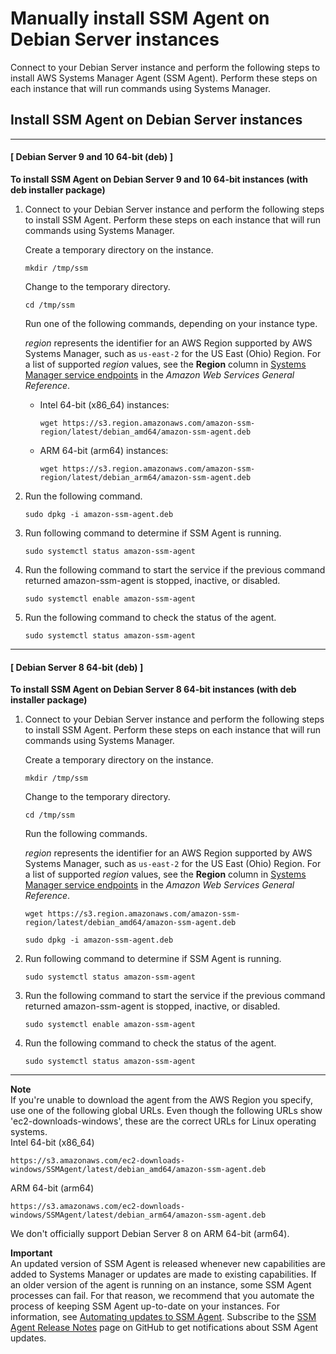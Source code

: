 # Manually install SSM Agent on Debian Server instances<a name="agent-install-deb"></a>

Connect to your Debian Server instance and perform the following steps to install AWS Systems Manager Agent \(SSM Agent\)\. Perform these steps on each instance that will run commands using Systems Manager\.

## Install SSM Agent on Debian Server instances<a name="agent-install-debian"></a>

------
#### [ Debian Server 9 and 10 64\-bit \(deb\) ]

**To install SSM Agent on Debian Server 9 and 10 64\-bit instances \(with deb installer package\)**

1. Connect to your Debian Server instance and perform the following steps to install SSM Agent\. Perform these steps on each instance that will run commands using Systems Manager\. 

   Create a temporary directory on the instance\.

   ```
   mkdir /tmp/ssm
   ```

   Change to the temporary directory\.

   ```
   cd /tmp/ssm
   ```

   Run one of the following commands, depending on your instance type\.

   *region* represents the identifier for an AWS Region supported by AWS Systems Manager, such as `us-east-2` for the US East \(Ohio\) Region\. For a list of supported *region* values, see the **Region** column in [Systems Manager service endpoints](https://docs.aws.amazon.com/general/latest/gr/ssm.html#ssm_region) in the *Amazon Web Services General Reference*\.
   + Intel 64\-bit \(x86\_64\) instances:

     ```
     wget https://s3.region.amazonaws.com/amazon-ssm-region/latest/debian_amd64/amazon-ssm-agent.deb
     ```
   + ARM 64\-bit \(arm64\) instances:

     ```
     wget https://s3.region.amazonaws.com/amazon-ssm-region/latest/debian_arm64/amazon-ssm-agent.deb
     ```

1. Run the following command\.

   ```
   sudo dpkg -i amazon-ssm-agent.deb
   ```

1. Run following command to determine if SSM Agent is running\. 

   ```
   sudo systemctl status amazon-ssm-agent
   ```

1. Run the following command to start the service if the previous command returned amazon\-ssm\-agent is stopped, inactive, or disabled\.

   ```
   sudo systemctl enable amazon-ssm-agent
   ```

1. Run the following command to check the status of the agent\.

   ```
   sudo systemctl status amazon-ssm-agent
   ```

------
#### [ Debian Server 8 64\-bit \(deb\) ]

**To install SSM Agent on Debian Server 8 64\-bit instances \(with deb installer package\)**

1. Connect to your Debian Server instance and perform the following steps to install SSM Agent\. Perform these steps on each instance that will run commands using Systems Manager\. 

   Create a temporary directory on the instance\.

   ```
   mkdir /tmp/ssm
   ```

   Change to the temporary directory\.

   ```
   cd /tmp/ssm
   ```

   Run the following commands\.

   *region* represents the identifier for an AWS Region supported by AWS Systems Manager, such as `us-east-2` for the US East \(Ohio\) Region\. For a list of supported *region* values, see the **Region** column in [Systems Manager service endpoints](https://docs.aws.amazon.com/general/latest/gr/ssm.html#ssm_region) in the *Amazon Web Services General Reference*\.

   ```
   wget https://s3.region.amazonaws.com/amazon-ssm-region/latest/debian_amd64/amazon-ssm-agent.deb
   ```

   ```
   sudo dpkg -i amazon-ssm-agent.deb
   ```

1. Run following command to determine if SSM Agent is running\. 

   ```
   sudo systemctl status amazon-ssm-agent
   ```

1. Run the following command to start the service if the previous command returned amazon\-ssm\-agent is stopped, inactive, or disabled\.

   ```
   sudo systemctl enable amazon-ssm-agent
   ```

1. Run the following command to check the status of the agent\.

   ```
   sudo systemctl status amazon-ssm-agent
   ```

------

**Note**  
If you're unable to download the agent from the AWS Region you specify, use one of the following global URLs\. Even though the following URLs show 'ec2\-downloads\-windows', these are the correct URLs for Linux operating systems\.  
Intel 64\-bit \(x86\_64\)  

  ```
  https://s3.amazonaws.com/ec2-downloads-windows/SSMAgent/latest/debian_amd64/amazon-ssm-agent.deb
  ```
ARM 64\-bit \(arm64\)  

  ```
  https://s3.amazonaws.com/ec2-downloads-windows/SSMAgent/latest/debian_arm64/amazon-ssm-agent.deb
  ```
We don't officially support Debian Server 8 on ARM 64\-bit \(arm64\)\.

**Important**  
An updated version of SSM Agent is released whenever new capabilities are added to Systems Manager or updates are made to existing capabilities\. If an older version of the agent is running on an instance, some SSM Agent processes can fail\. For that reason, we recommend that you automate the process of keeping SSM Agent up\-to\-date on your instances\. For information, see [Automating updates to SSM Agent](ssm-agent-automatic-updates.md)\. Subscribe to the [SSM Agent Release Notes](https://github.com/aws/amazon-ssm-agent/blob/mainline/RELEASENOTES.md) page on GitHub to get notifications about SSM Agent updates\.
